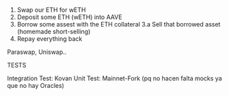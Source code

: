 1. Swap our ETH for wETH
2. Deposit some ETH (wETH) into AAVE
3. Borrow some assest with the ETH collateral
    3.a Sell that borrowed asset (homemade short-selling)
4. Repay everything back

Paraswap, Uniswap..


TESTS

Integration Test: Kovan
Unit Test: Mainnet-Fork (pq no hacen falta mocks ya que no hay Oracles)